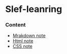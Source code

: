 # Slef-leanring

### Content
- [Mrakdown note](/Markdown-note.md)  
- [Html note](/Html-note.md)
- [CSS note](/CSS-note.md)   
